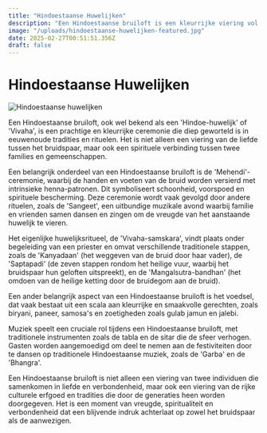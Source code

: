 ```yaml
---
title: "Hindoestaanse Huwelijken"
description: "Een Hindoestaanse bruiloft is een kleurrijke viering vol tradities, rituelen, muziek, dans, spirituele verbondenheid en familie, waarbij liefde en cultureel erfgoed centraal staan."
image: "/uploads/hindoestaanse-huwelijken-featured.jpg"
date: 2025-02-27T00:51:51.356Z
draft: false
---
```


# Hindoestaanse Huwelijken

![Hindoestaanse huwelijken](/uploads/hindoestaanse-huwelijken-featured.jpg)

Een Hindoestaanse bruiloft, ook wel bekend als een 'Hindoe-huwelijk' of 'Vivaha', is een prachtige en kleurrijke ceremonie die diep geworteld is in eeuwenoude tradities en rituelen. Het is niet alleen een viering van de liefde tussen het bruidspaar, maar ook een spirituele verbinding tussen twee families en gemeenschappen.

Een belangrijk onderdeel van een Hindoestaanse bruiloft is de 'Mehendi'-ceremonie, waarbij de handen en voeten van de bruid worden versierd met intrinsieke henna-patronen. Dit symboliseert schoonheid, voorspoed en spirituele bescherming. Deze ceremonie wordt vaak gevolgd door andere rituelen, zoals de 'Sangeet', een uitbundige muzikale avond waarbij familie en vrienden samen dansen en zingen om de vreugde van het aanstaande huwelijk te vieren.

Het eigenlijke huwelijksritueel, de 'Vivaha-samskara', vindt plaats onder begeleiding van een priester en omvat verschillende traditionele stappen, zoals de 'Kanyadaan' (het weggeven van de bruid door haar vader), de 'Saptapadi' (de zeven stappen rondom het heilige vuur, waarbij het bruidspaar hun geloften uitspreekt), en de 'Mangalsutra-bandhan' (het omdoen van de heilige ketting door de bruidegom aan de bruid).

Een ander belangrijk aspect van een Hindoestaanse bruiloft is het voedsel, dat vaak bestaat uit een scala aan kleurrijke en smaakvolle gerechten, zoals biryani, paneer, samosa's en zoetigheden zoals gulab jamun en jalebi.

Muziek speelt een cruciale rol tijdens een Hindoestaanse bruiloft, met traditionele instrumenten zoals de tabla en de sitar die de sfeer verhogen. Gasten worden aangemoedigd om deel te nemen aan de festiviteiten door te dansen op traditionele Hindoestaanse muziek, zoals de 'Garba' en de 'Bhangra'.

Een Hindoestaanse bruiloft is niet alleen een viering van twee individuen die samenkomen in liefde en verbondenheid, maar ook een viering van de rijke culturele erfgoed en tradities die door de generaties heen worden doorgegeven. Het is een moment van vreugde, spiritualiteit en verbondenheid dat een blijvende indruk achterlaat op zowel het bruidspaar als de aanwezigen.